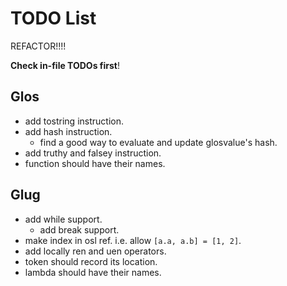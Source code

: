 # TODO List

REFACTOR!!!!

**Check in-file TODOs first**!

## Glos

- add tostring instruction.
- add hash instruction.
  - find a good way to evaluate and update glosvalue's hash.
- add truthy and falsey instruction.
- function should have their names.

## Glug

- add while support.
  - add break support.
- make index in osl ref. i.e. allow `[a.a, a.b] = [1, 2]`.
- add locally ren and uen operators.
- token should record its location.
- lambda should have their names.
